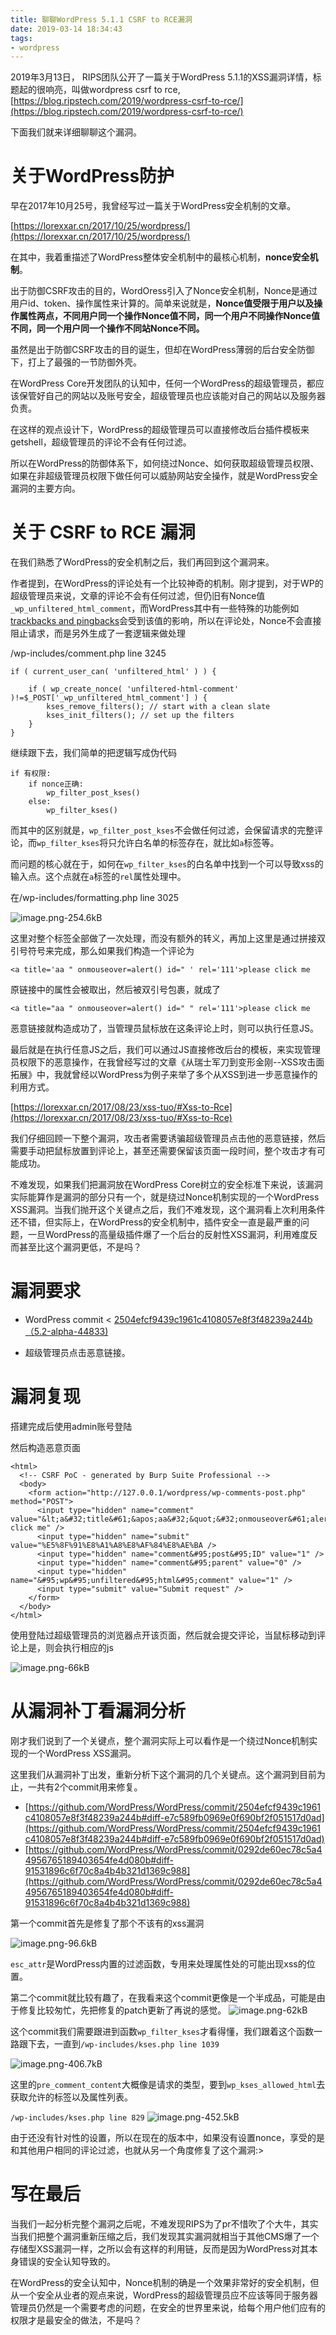 ```yaml
---
title: 聊聊WordPress 5.1.1 CSRF to RCE漏洞
date: 2019-03-14 18:34:43
tags:
- wordpress
---
```


2019年3月13日， RIPS团队公开了一篇关于WordPress 5.1.1的XSS漏洞详情，标题起的很响亮，叫做wordpress csrf to rce,
[https://blog.ripstech.com/2019/wordpress-csrf-to-rce/](https://blog.ripstech.com/2019/wordpress-csrf-to-rce/)

下面我们就来详细聊聊这个漏洞。

<!--more-->

# 关于WordPress防护

早在2017年10月25号，我曾经写过一篇关于WordPress安全机制的文章。

[https://lorexxar.cn/2017/10/25/wordpress/](https://lorexxar.cn/2017/10/25/wordpress/)

在其中，我着重描述了WordPress整体安全机制中的最核心机制，**nonce安全机制**。

出于防御CSRF攻击的目的，WordOress引入了Nonce安全机制，Nonce是通过用户id、token、操作属性来计算的。简单来说就是，**Nonce值受限于用户以及操作属性两点，不同用户同一个操作Nonce值不同，同一个用户不同操作Nonce值不同，同一个用户同一个操作不同站Nonce不同。**

虽然是出于防御CSRF攻击的目的诞生，但却在WordPress薄弱的后台安全防御下，打上了最强的一节防御外壳。

在WordPress Core开发团队的认知中，任何一个WordPress的超级管理员，都应该保管好自己的网站以及账号安全，超级管理员也应该能对自己的网站以及服务器负责。

在这样的观点设计下，WordPress的超级管理员可以直接修改后台插件模板来getshell，超级管理员的评论不会有任何过滤。

所以在WordPress的防御体系下，如何绕过Nonce、如何获取超级管理员权限、如果在非超级管理员权限下做任何可以威胁网站安全操作，就是WordPress安全漏洞的主要方向。

# 关于 CSRF to RCE 漏洞

在我们熟悉了WordPress的安全机制之后，我们再回到这个漏洞来。

作者提到，在WordPress的评论处有一个比较神奇的机制。刚才提到，对于WP的超级管理员来说，文章的评论不会有任何过滤，但仍旧有Nonce值`_wp_unfiltered_html_comment`，而WordPress其中有一些特殊的功能例如[trackbacks and pingbacks](https://make.wordpress.org/support/user-manual/building-your-wordpress-community/trackbacks-and-pingbacks/)会受到该值的影响，所以在评论处，Nonce不会直接阻止请求，而是另外生成了一套逻辑来做处理

/wp-includes/comment.php line 3245
```
if ( current_user_can( 'unfiltered_html' ) ) {

    if ( wp_create_nonce( 'unfiltered-html-comment' )!=$_POST['_wp_unfiltered_html_comment'] ) {
    	kses_remove_filters(); // start with a clean slate
    	kses_init_filters(); // set up the filters
    }
}
```

继续跟下去，我们简单的把逻辑写成伪代码
```
if 有权限:
    if nonce正确:
        wp_filter_post_kses()
    else:
        wp_filter_kses()
```

而其中的区别就是，`wp_filter_post_kses`不会做任何过滤，会保留请求的完整评论，而`wp_filter_kses`将只允许白名单的标签存在，就比如`a`标签等。

而问题的核心就在于，如何在`wp_filter_kses`的白名单中找到一个可以导致xss的输入点。这个点就在`a`标签的`rel`属性处理中。

在/wp-includes/formatting.php line 3025

![image.png-254.6kB][1]

这里对整个标签全部做了一次处理，而没有额外的转义，再加上这里是通过拼接双引号符号来完成，那么如果我们构造一个评论为

```
<a title='aa " onmouseover=alert() id=" ' rel='111'>please click me
```
原链接中的属性会被取出，然后被双引号包裹，就成了

```
<a title="aa " onmouseover=alert() id=" " rel='111'>please click me
```

恶意链接就构造成功了，当管理员鼠标放在这条评论上时，则可以执行任意JS。

最后就是在执行任意JS之后，我们可以通过JS直接修改后台的模板，来实现管理员权限下的恶意操作，在我曾经写过的文章《从瑞士军刀到变形金刚--XSS攻击面拓展》中，我就曾经以WordPress为例子来举了多个从XSS到进一步恶意操作的利用方式。

[https://lorexxar.cn/2017/08/23/xss-tuo/#Xss-to-Rce](https://lorexxar.cn/2017/08/23/xss-tuo/#Xss-to-Rce)

我们仔细回顾一下整个漏洞，攻击者需要诱骗超级管理员点击他的恶意链接，然后需要手动把鼠标放置到评论上，甚至还需要保留该页面一段时间，整个攻击才有可能成功。

不难发现，如果我们把漏洞放在WordPress Core树立的安全标准下来说，该漏洞实际能算作是漏洞的部分只有一个，就是绕过Nonce机制实现的一个WordPress XSS漏洞。当我们抛开这个关键点之后，我们不难发现，这个漏洞看上次利用条件还不错，但实际上，在WordPress的安全机制中，插件安全一直是最严重的问题，一旦WordPress的高量级插件爆了一个后台的反射性XSS漏洞，利用难度反而甚至比这个漏洞更低，不是吗？

# 漏洞要求

- WordPress commit < [2504efcf9439c1961c4108057e8f3f48239a244b（5.2-alpha-44833)](https://github.com/WordPress/WordPress/commit/2504efcf9439c1961c4108057e8f3f48239a244b#diff-e7c589fb0969e0f690bf2f051517d0ad)

- 超级管理员点击恶意链接。

# 漏洞复现

搭建完成后使用admin账号登陆

然后构造恶意页面
```
<html>
  <!-- CSRF PoC - generated by Burp Suite Professional -->
  <body>
    <form action="http://127.0.0.1/wordpress/wp-comments-post.php" method="POST">
      <input type="hidden" name="comment" value="&lt;a&#32;title&#61;&apos;aa&#32;&quot;&#32;onmouseover&#61;alert&#40;&#41;&#32;id&#61;&quot;&#32;&apos;&#32;rel&#61;&apos;111&apos;&gt;please click me" />
      <input type="hidden" name="submit" value="%E5%8F%91%E8%A1%A8%E8%AF%84%E8%AE%BA />
      <input type="hidden" name="comment&#95;post&#95;ID" value="1" />
      <input type="hidden" name="comment&#95;parent" value="0" />
      <input type="hidden" name="&#95;wp&#95;unfiltered&#95;html&#95;comment" value="1" />
      <input type="submit" value="Submit request" />
    </form>
  </body>
</html>
```

使用登陆过超级管理员的浏览器点开该页面，然后就会提交评论，当鼠标移动到评论上是，则会执行相应的js

![image.png-66kB][2]

# 从漏洞补丁看漏洞分析

刚才我们说到了一个关键点，整个漏洞实际上可以看作是一个绕过Nonce机制实现的一个WordPress XSS漏洞。

这里我们从漏洞补丁出发，重新分析下这个漏洞的几个关键点。这个漏洞到目前为止，一共有2个commit用来修复。

- [https://github.com/WordPress/WordPress/commit/2504efcf9439c1961c4108057e8f3f48239a244b#diff-e7c589fb0969e0f690bf2f051517d0ad](https://github.com/WordPress/WordPress/commit/2504efcf9439c1961c4108057e8f3f48239a244b#diff-e7c589fb0969e0f690bf2f051517d0ad)
- [https://github.com/WordPress/WordPress/commit/0292de60ec78c5a44956765189403654fe4d080b#diff-91531896c6f70c8a4b4b321d1369c988](https://github.com/WordPress/WordPress/commit/0292de60ec78c5a44956765189403654fe4d080b#diff-91531896c6f70c8a4b4b321d1369c988)

第一个commit首先是修复了那个不该有的xss漏洞

![image.png-96.6kB][3]

`esc_attr`是WordPress内置的过滤函数，专用来处理属性处的可能出现xss的位置。

第二个commit就比较有趣了，在我看来这个commit更像是一个半成品，可能是由于修复比较匆忙，先把修复的patch更新了再说的感觉。
![image.png-62kB][4]

这个commit我们需要跟进到函数`wp_filter_kses`才看得懂，我们跟着这个函数一路跟下去，一直到`/wp-includes/kses.php line 1039`

![image.png-406.7kB][5]

这里的`pre_comment_content`大概像是请求的类型，要到`wp_kses_allowed_html`去获取允许的标签以及属性列表。

`/wp-includes/kses.php line 829`
![image.png-452.5kB][6]

由于还没有针对性的设置，所以在现在的版本中，如果没有设置nonce，享受的是和其他用户相同的评论过滤，也就从另一个角度修复了这个漏洞:>

# 写在最后

当我们一起分析完整个漏洞之后呢，不难发现RIPS为了pr不惜吹了个大牛，其实当我们把整个漏洞重新压缩之后，我们发现其实漏洞就相当于其他CMS爆了一个存储型XSS漏洞一样，之所以会有这样的利用链，反而是因为WordPress对其本身错误的安全认知导致的。

在WordPress的安全认知中，Nonce机制的确是一个效果非常好的安全机制，但从一个安全从业者的观点来说，WordPress的超级管理员应不应该等同于服务器管理员仍然是一个需要考虑的问题，在安全的世界里来说，给每个用户他们应有的权限才是最安全的做法，不是吗？


  [1]: https://lorexxar-blog.oss-cn-shanghai.aliyuncs.com/zybuluo-backup/LoRexxar/7k87xv38kljtsu08lpg2ju4l/image.png
  [2]: https://lorexxar-blog.oss-cn-shanghai.aliyuncs.com/zybuluo-backup/LoRexxar/6jmk1qzzzlbydglv51l62eif/image.png
  [3]: https://lorexxar-blog.oss-cn-shanghai.aliyuncs.com/zybuluo-backup/LoRexxar/m7mx6s4217aggje7oegtcr78/image.png
  [4]: https://lorexxar-blog.oss-cn-shanghai.aliyuncs.com/zybuluo-backup/LoRexxar/hvb8xfejnydcxacmxxz9x446/image.png
  [5]: https://lorexxar-blog.oss-cn-shanghai.aliyuncs.com/zybuluo-backup/LoRexxar/7d9zrgu15iwsk7ob8ruwm5e7/image.png
  [6]: https://lorexxar-blog.oss-cn-shanghai.aliyuncs.com/zybuluo-backup/LoRexxar/si77yllce9ril7y5gygvswbg/image.png
